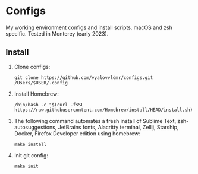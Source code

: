 # Configs
My working environment configs and install scripts. macOS and zsh specific. Tested in Monterey (early 2023).

## Install

1. Clone configs:
    ```
    git clone https://github.com/vyalovvldmr/configs.git /Users/$USER/.config
    ```
1. Install Homebrew:
    ```
    /bin/bash -c "$(curl -fsSL https://raw.githubusercontent.com/Homebrew/install/HEAD/install.sh)"
    ```
1. The following command automates a fresh install of Sublime Text, zsh-autosuggestions, JetBrains fonts, Alacritty terminal, Zellij, Starship, Docker, Firefox Developer edition using homebrew:
    ```
    make install
    ```
1. Init git config:
    ```
    make init
    ```
